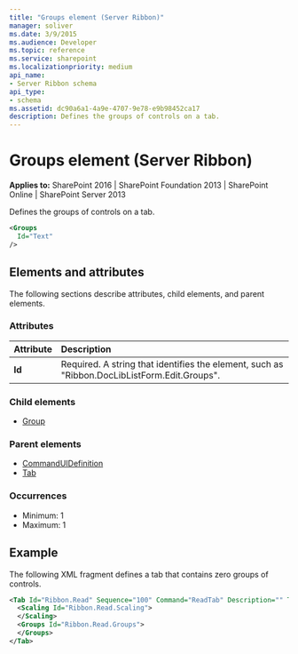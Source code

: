 ```yaml
---
title: "Groups element (Server Ribbon)"
manager: soliver
ms.date: 3/9/2015
ms.audience: Developer
ms.topic: reference
ms.service: sharepoint
ms.localizationpriority: medium
api_name:
- Server Ribbon schema
api_type:
- schema
ms.assetid: dc90a6a1-4a9e-4707-9e78-e9b98452ca17
description: Defines the groups of controls on a tab.
---
```


# Groups element (Server Ribbon)

**Applies to:** SharePoint 2016 | SharePoint Foundation 2013 | SharePoint Online | SharePoint Server 2013
  
Defines the groups of controls on a tab.
  
```XML
<Groups
  Id="Text"
/>
```

## Elements and attributes

The following sections describe attributes, child elements, and parent elements.

### Attributes

|**Attribute**|**Description**|
|:-----|:-----|
|**Id** <br/> |Required. A string that identifies the element, such as "Ribbon.DocLibListForm.Edit.Groups".  <br/> |
   
### Child elements

- [Group](group-element-ribbon.md)
   
### Parent elements

- [CommandUIDefinition](commanduidefinition-element.md) 
- [Tab](tab-element.md) 
   
### Occurrences

- Minimum: 1
- Maximum: 1  
   
## Example

The following XML fragment defines a tab that contains zero groups of controls.
  
```XML
<Tab Id="Ribbon.Read" Sequence="100" Command="ReadTab" Description="" Title="$Resources:core,TabRead;" CssClass="ms-browseTab">
  <Scaling Id="Ribbon.Read.Scaling">
  </Scaling>
  <Groups Id="Ribbon.Read.Groups">
  </Groups>
</Tab>
```


